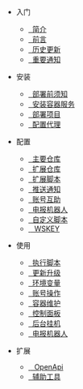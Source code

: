 - <i class="fa-solid fa-escalator"></i> 入门

  - [<i class="fa-regular fa-tags"></i>&nbsp; 简介](README.md)
  - [<i class="fa-regular fa-message-captions"></i>&nbsp; 前言](start/前言.md)
  - [<i class="fa-regular fa-clock-rotate-left"></i>&nbsp; 历史更新](start/历史更新.md)
  - [<i class="fa-regular fa-bullhorn"></i>&nbsp; 重要通知](start/重要通知.md)

- <i class="fa-brands fa-instalod"></i> 安装

  - [<i class="fa-regular fa-block-question"></i>&nbsp; 部署前须知](install/部署前须知.md)
  - [<i class="fa-regular fa-inbox"></i>&nbsp; 安装容器服务](install/安装容器服务.md)
  - [<i class="fa-regular fa-hexagon-check"></i>&nbsp; 部署项目](install/部署项目.md)
  - [<i class="fa-regular fa-globe"></i>&nbsp; 配置代理](install/配置代理.md)

- <i class="fa-duotone fa-gear"></i> 配置

  - [<i class="fa-regular fa-house-window"></i>&nbsp; 主要仓库](config/主要仓库.md)
  - [<i class="fa-regular fa-diagram-sankey"></i>&nbsp; 扩展仓库](config/扩展仓库.md)
  - [<i class="fa-regular fa-diagram-subtask"></i>&nbsp; 扩展脚本](config/扩展脚本.md)
  - [<i class="fa-regular fa-bell-plus"></i>&nbsp; 推送通知](config/推送通知.md)
  - [<i class="fa-regular fa-user-plus"></i>&nbsp; 账号互助](config/账号互助.md)
  - [<i class="fa-regular fa-user-astronaut"></i>&nbsp; 电报机器人](config/电报机器人.md)
  - [<i class="fa-regular fa-paper-plane"></i>&nbsp; 自定义脚本](config/自定义脚本.md)
  - [&nbsp;<i class="fa-regular fa-database"></i>&nbsp; WSKEY](config/WSKEY.md)

- <i class="fa-solid fa-wheelchair-move"></i> 使用

  - [<i class="fa-regular fa-display-code"></i>&nbsp; 执行脚本](use/执行脚本.md)
  - [<i class="fa-regular fa-upload"></i>&nbsp; 更新升级](use/更新升级.md)
  - [<i class="fa-regular fa-draw-square"></i>&nbsp; 环境变量](use/环境变量.md)
  - [<i class="fa-regular fa-user-gear"></i>&nbsp; 账号操作](use/账号操作.md)
  - [<i class="fa-regular fa-network-wired"></i>&nbsp; 容器维护](use/容器维护.md)
  - [<i class="fa-duotone fa-browser"></i>&nbsp; 控制面板](use/控制面板.md)
  - [<i class="fa-regular fa-wave-triangle"></i>&nbsp; 后台挂机](use/后台挂机.md)
  - [<i class="fa-regular fa-user-astronaut"></i>&nbsp; 电报机器人](use/电报机器人.md)

- <i class="fa-solid fa-puzzle-piece"></i> 扩展

  - [&nbsp;<i class="fa-regular fa-plug"></i>&nbsp; OpenApi](utils/OpenApi.md)
  - [<i class="fa-regular fa-grid-2-plus"></i>&nbsp; 辅助工具](utils/辅助工具.md)

